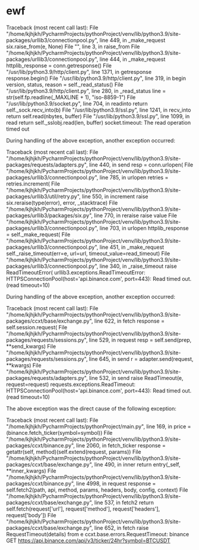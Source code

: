 # ewf

Traceback (most recent call last):
  File "/home/kjhjkh/PycharmProjects/pythonProject/venv/lib/python3.9/site-packages/urllib3/connectionpool.py", line 449, in _make_request
    six.raise_from(e, None)
  File "<string>", line 3, in raise_from
  File "/home/kjhjkh/PycharmProjects/pythonProject/venv/lib/python3.9/site-packages/urllib3/connectionpool.py", line 444, in _make_request
    httplib_response = conn.getresponse()
  File "/usr/lib/python3.9/http/client.py", line 1371, in getresponse
    response.begin()
  File "/usr/lib/python3.9/http/client.py", line 319, in begin
    version, status, reason = self._read_status()
  File "/usr/lib/python3.9/http/client.py", line 280, in _read_status
    line = str(self.fp.readline(_MAXLINE + 1), "iso-8859-1")
  File "/usr/lib/python3.9/socket.py", line 704, in readinto
    return self._sock.recv_into(b)
  File "/usr/lib/python3.9/ssl.py", line 1241, in recv_into
    return self.read(nbytes, buffer)
  File "/usr/lib/python3.9/ssl.py", line 1099, in read
    return self._sslobj.read(len, buffer)
socket.timeout: The read operation timed out

During handling of the above exception, another exception occurred:

Traceback (most recent call last):
  File "/home/kjhjkh/PycharmProjects/pythonProject/venv/lib/python3.9/site-packages/requests/adapters.py", line 440, in send
    resp = conn.urlopen(
  File "/home/kjhjkh/PycharmProjects/pythonProject/venv/lib/python3.9/site-packages/urllib3/connectionpool.py", line 785, in urlopen
    retries = retries.increment(
  File "/home/kjhjkh/PycharmProjects/pythonProject/venv/lib/python3.9/site-packages/urllib3/util/retry.py", line 550, in increment
    raise six.reraise(type(error), error, _stacktrace)
  File "/home/kjhjkh/PycharmProjects/pythonProject/venv/lib/python3.9/site-packages/urllib3/packages/six.py", line 770, in reraise
    raise value
  File "/home/kjhjkh/PycharmProjects/pythonProject/venv/lib/python3.9/site-packages/urllib3/connectionpool.py", line 703, in urlopen
    httplib_response = self._make_request(
  File "/home/kjhjkh/PycharmProjects/pythonProject/venv/lib/python3.9/site-packages/urllib3/connectionpool.py", line 451, in _make_request
    self._raise_timeout(err=e, url=url, timeout_value=read_timeout)
  File "/home/kjhjkh/PycharmProjects/pythonProject/venv/lib/python3.9/site-packages/urllib3/connectionpool.py", line 340, in _raise_timeout
    raise ReadTimeoutError(
urllib3.exceptions.ReadTimeoutError: HTTPSConnectionPool(host='api.binance.com', port=443): Read timed out. (read timeout=10)

During handling of the above exception, another exception occurred:

Traceback (most recent call last):
  File "/home/kjhjkh/PycharmProjects/pythonProject/venv/lib/python3.9/site-packages/ccxt/base/exchange.py", line 622, in fetch
    response = self.session.request(
  File "/home/kjhjkh/PycharmProjects/pythonProject/venv/lib/python3.9/site-packages/requests/sessions.py", line 529, in request
    resp = self.send(prep, **send_kwargs)
  File "/home/kjhjkh/PycharmProjects/pythonProject/venv/lib/python3.9/site-packages/requests/sessions.py", line 645, in send
    r = adapter.send(request, **kwargs)
  File "/home/kjhjkh/PycharmProjects/pythonProject/venv/lib/python3.9/site-packages/requests/adapters.py", line 532, in send
    raise ReadTimeout(e, request=request)
requests.exceptions.ReadTimeout: HTTPSConnectionPool(host='api.binance.com', port=443): Read timed out. (read timeout=10)

The above exception was the direct cause of the following exception:

Traceback (most recent call last):
  File "/home/kjhjkh/PycharmProjects/pythonProject/main.py", line 169, in <module>
    price = (binance.fetch_ticker(symbol=symbol))
  File "/home/kjhjkh/PycharmProjects/pythonProject/venv/lib/python3.9/site-packages/ccxt/binance.py", line 2060, in fetch_ticker
    response = getattr(self, method)(self.extend(request, params))
  File "/home/kjhjkh/PycharmProjects/pythonProject/venv/lib/python3.9/site-packages/ccxt/base/exchange.py", line 490, in inner
    return entry(_self, **inner_kwargs)
  File "/home/kjhjkh/PycharmProjects/pythonProject/venv/lib/python3.9/site-packages/ccxt/binance.py", line 4998, in request
    response = self.fetch2(path, api, method, params, headers, body, config, context)
  File "/home/kjhjkh/PycharmProjects/pythonProject/venv/lib/python3.9/site-packages/ccxt/base/exchange.py", line 537, in fetch2
    return self.fetch(request['url'], request['method'], request['headers'], request['body'])
  File "/home/kjhjkh/PycharmProjects/pythonProject/venv/lib/python3.9/site-packages/ccxt/base/exchange.py", line 652, in fetch
    raise RequestTimeout(details) from e
ccxt.base.errors.RequestTimeout: binance GET https://api.binance.com/api/v3/ticker/24hr?symbol=BTCUSDT
